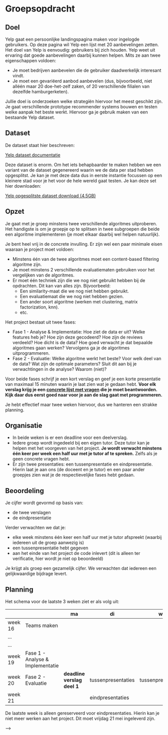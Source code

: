 # Groepsopdracht

## Doel

Yelp gaat een persoonlijke landingspagina maken voor ingelogde gebruikers. Op deze pagina wil Yelp een lijst met 20 aanbevelingen zetten. Het doel van Yelp is eenvoudig: gebruikers bij zich houden. Yelp weet uit ervaring dat goede aanbevelingen daarbij kunnen helpen. Mits ze aan twee eigenschappen voldoen:

- Je moet bedrijven aanbevelen die de gebruiker daadwerkelijk interesant vindt.
- Je moet een gevariëerd aanbod aanbevelen (dus, bijvoorbeeld, niet alléén maar 20 doe-het-zelf zaken, of 20 verschillende filialen van dezelfde hamburgerketen).

Jullie doel is onderzoeken welke strategiën hiervoor het meest geschikt zijn. Je gaat verschillende prototype recommender systems bouwen en testen welke aanpak het beste werkt. Hiervoor ga je gebruik maken van een bestaande Yelp dataset.

## Dataset

De dataset staat hier beschreven:

[Yelp dataset documentatie](https://www.yelp.com/dataset/documentation/main)

Deze dataset is enorm. Om het iets behapbaarder te maken hebben we een variant van de dataset gegenereerd waarin we de data per stad hebben opgesplitst. Je kan je met deze data dus in eerste instantie focussen op een kleinere stad voor je het voor de hele wereld gaat testen. Je kan deze set hier downloaden:

[Yelp opgesplitste dataset download (4.5GB)](https://surfdrive.surf.nl/files/index.php/s/d9QtNlGNbYuUnpT/download)

## Opzet

Je gaat met je groep minstens twee verschillende algoritmes uitproberen. Het handigste is om je groepje op te splitsen in twee subgroepen die beide een algoritme implementeren (je moet elkaar daarbij wel helpen natuurlijk).

Je bent heel vrij in de concrete invulling. Er zijn wel een paar minimale eisen waaraan je project moet voldoen:

- Minstens één van de twee algoritmes moet een content-based filtering algoritme zijn.
- Je moet minstens 2 verschillende evaluatiematen gebruiken voor het vergelijken van de algoritmes.
- Er moet één techniek zijn die we nog niet gebruikt hebben bij de opdrachten. Dit kan van alles zijn. Bijvoorbeeld:
    - Een similarity-maat die we nog niet hebben gebruikt.
    - Een evaluatiemaat die we nog niet hebben gezien.
    - Een ander soort algoritme (werken met clustering, matrix factorization, knn).
    - etc.

Het project bestaat uit twee fases:

- Fase 1 - Analyse & Implementatie: Hoe ziet de data er uit? Welke features heb je? Hoe zijn deze gecodeerd? Hoe zijn de reviews verdeeld? Hoe dicht is de data? Hoe goed verwacht je dat bepaalde algoritmes gaan werken? Vervolgens ga je de algoritmes uitprogrammeren.
- Fase 2 - Evaluatie: Welke algoritme werkt het beste? Voor welk deel van de data? Wat zijn de optimale parameters? Sluit dit aan bij je verwachtingen in de analyse? Waarom (niet)?

Voor beide fases schrijf je een kort verslag en geef je een korte presentatie van maximaal 15 minuten waarin je laat zien wat je gedaan hebt. **Voor elk verslag krijg je een [concrete lijst met vragen](#verslagen) die je moet beantwoorden. Kijk daar dus eerst goed naar voor je aan de slag gaat met programmeren.**

Je hebt effectief maar twee weken hiervoor, dus we hanteren een strakke planning.

## Organisatie

- In beide weken is er een deadline voor een deelverslag.
- Iedere groep wordt ingedeeld bij een eigen tutor. Deze tutor kan je helpen met het voorgeven van het project. **Je wordt verwacht minstens één keer per week een half uur met je tutor af te spreken.** Zelfs als je geen concrete vragen hebt.
- Er zijn twee presentaties: een tussenpresentatie en eindpresentatie. Hierin laat je aan ons (de doceent en je tutor) en een paar ander groepjes zien wat je de respectievelijke fases hebt gedaan.

## Beoordeling

Je cijfer wordt gevormd op basis van:

- de twee verslagen
- de eindpresentatie

Verder verwachten we dat je:

- elke week minstens één keer een half uur met je tutor afspreekt (waarbij iedereen uit de groep aanwezig is)
- een tussenpresentatie hebt gegeven
- aan het einde van het project de code inlevert (dit is alleen ter verificatie, hier wordt je niet op beoordeeld)

Je krijgt als groep een gezamelijk cijfer. We verwachten dat iedereen een gelijkwaardige bijdrage levert.

## Planning

Het schema voor de laatste 3 weken ziet er als volg uit:

|                         |     | ma                            | di                  | wo                      | do          | vr                          |
| ----------------------- | --- | ----------------------------- | ------------------- | ----------------------- | ----------- | --------------------------- |
| week 16 | Teams maken| |||| **deadline team-aanmelding**|
| ... |||||||
| ... |||||||
| week 19 | Fase 1 - Analyse & Implementatie |                              |         |     |               | |
| week 20 | Fase 2 - Evaluatie | **deadline verslag deel 1**  | tussenpresentaties | tussenpresentaties |  | **deadline verslag deel 2** |
| week 21 |     |                               | eindpresentaties    |                         |             | eindpresentaties            |

De laatste week is alleen gereserveerd voor eindpresentaties. Hierin kan je niet meer werken aan het project. Dit moet vrijdag 21 mei ingeleverd zijn.
<!-- Voor de tussenbesprekingen en eindpresentaties krijg je een link waarmee je zelf een geschikt moment kan inplannen. Voor het plannen van de meetings met de assistent kan je Ed gebruiken. -->

<!-- ## Verslagen

- [Teams maken](/groepsproject/verslag-1)
- [Fase 1](/groepsproject/verslag-1)
- [Fase 2](/groepsproject/verslag-2)
<!-- - [Verslag deel 2](/groepsproject/verslag-2) --> -->
